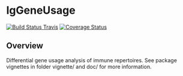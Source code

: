 
# IgGeneUsage


[![Build Status Travis](https://travis-ci.org/snaketron/genphen.svg?branch=master)](https://travis-ci.org/snaketron/IgGeneUsage)
[![Coverage Status](https://codecov.io/github/snaketron/genphen.svg?branch=master)](https://codecov.io/github/snaketron/IgGeneUsage?branch=master) 

## Overview
Differential gene usage analysis of immune repertoires. See package vignettes in folder vignette/ and doc/ for more information. 
